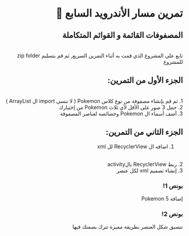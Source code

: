 <div dir = "rtl">
  
#   تمرين مسار الأندرويد السابع 💚
## المصفوفات القائمة و القوائم المتكاملة
<br>
تابع على المشروع الذي قمت به أثناء التمرين السريع, ثم قم بتسليم zip folder للمشروع

## الجزء الأول من التمرين:
<br> 1. ثم قم بإنشاء مصفوفة من نوع كلاس Pokemon ( لا تنسى import ال ArrayList )
<br>
2. حمل 3 صور على الأقل لأي ثلاث Pokemon من إختيارك
<br>
3. أضف أسماء ال Pokemon وخصائصه لعناصر المصفوفة
## الجزء الثاني من التمرين:
1. اضافه ال RecyclerView لل xml
<br>
2. ربط  RecyclerView بالactivity 
<br>
3. إنشاء تصميم xml لكل عنصر

### بونص 1! 
إضافة 5 Pokemon 
### بونص 2!
تنسيق شكل العنصر بطريقة مميزة تترك بصمتك فيها
</div>
